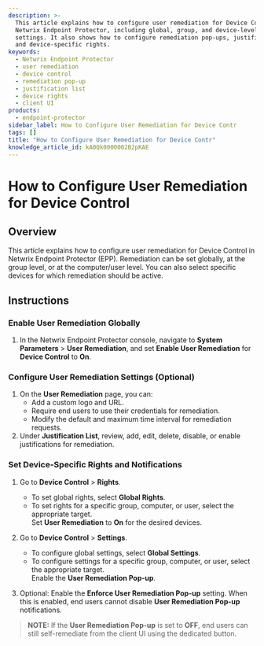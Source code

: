 ```yaml
---
description: >-
  This article explains how to configure user remediation for Device Control in
  Netwrix Endpoint Protector, including global, group, and device-level
  settings. It also shows how to configure remediation pop-ups, justifications,
  and device-specific rights.
keywords:
  - Netwrix Endpoint Protector
  - user remediation
  - device control
  - remediation pop-up
  - justification list
  - device rights
  - client UI
products:
  - endpoint-protector
sidebar_label: How to Configure User Remediation for Device Contr
tags: []
title: "How to Configure User Remediation for Device Contr"
knowledge_article_id: kA0Qk0000002B2pKAE
---
```


# How to Configure User Remediation for Device Control

## Overview

This article explains how to configure user remediation for Device Control in Netwrix Endpoint Protector (EPP). Remediation can be set globally, at the group level, or at the computer/user level. You can also select specific devices for which remediation should be active.

## Instructions

### Enable User Remediation Globally

1. In the Netwrix Endpoint Protector console, navigate to **System Parameters** > **User Remediation**, and set **Enable User Remediation** for **Device Control** to **On**.  
   

### Configure User Remediation Settings (Optional)

1. On the **User Remediation** page, you can:
   - Add a custom logo and URL.
   - Require end users to use their credentials for remediation.
   - Modify the default and maximum time interval for remediation requests.
2. Under **Justification List**, review, add, edit, delete, disable, or enable justifications for remediation.

### Set Device-Specific Rights and Notifications

1. Go to **Device Control** > **Rights**.
   - To set global rights, select **Global Rights**.
   - To set rights for a specific group, computer, or user, select the appropriate target.  
   Set **User Remediation** to **On** for the desired devices.  
   
2. Go to **Device Control** > **Settings**.
   - To configure global settings, select **Global Settings**.
   - To configure settings for a specific group, computer, or user, select the appropriate target.  
   Enable the **User Remediation Pop-up**.
3. Optional: Enable the **Enforce User Remediation Pop-up** setting. When this is enabled, end users cannot disable **User Remediation Pop-up** notifications.

> **NOTE:** If the **User Remediation Pop-up** is set to **OFF**, end users can still self-remediate from the client UI using the dedicated button.


